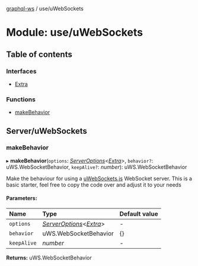 [graphql-ws](../README.md) / use/uWebSockets

# Module: use/uWebSockets

## Table of contents

### Interfaces

- [Extra](../interfaces/use_uwebsockets.extra.md)

### Functions

- [makeBehavior](use_uwebsockets.md#makebehavior)

## Server/uWebSockets

### makeBehavior

▸ **makeBehavior**(`options`: [*ServerOptions*](../interfaces/server.serveroptions.md)<[*Extra*](../interfaces/use_uwebsockets.extra.md)\>, `behavior?`: uWS.WebSocketBehavior, `keepAlive?`: *number*): uWS.WebSocketBehavior

Make the behaviour for using a [uWebSockets.js](https://github.com/uNetworking/uWebSockets.js) WebSocket server.
This is a basic starter, feel free to copy the code over and adjust it to your needs

#### Parameters:

| Name | Type | Default value |
| :------ | :------ | :------ |
| `options` | [*ServerOptions*](../interfaces/server.serveroptions.md)<[*Extra*](../interfaces/use_uwebsockets.extra.md)\> | - |
| `behavior` | uWS.WebSocketBehavior | {} |
| `keepAlive` | *number* | - |

**Returns:** uWS.WebSocketBehavior
